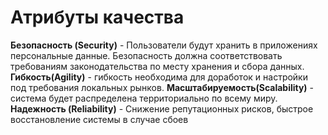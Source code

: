Атрибуты качества
===

**Безопасность (Security)** - Пользователи будут хранить в приложениях персональные данные. Безопасность должна соответствовать требованиям законодательства по месту хранения и сбора данных.
**Гибкость(Agility)** - гибкость необходима для доработок и настройки под требования локальных рынков.
**Масштабируемость(Scalability)** - система будет распределена территориально по всему миру.
**Надежность (Reliability)** - Снижение репутационных рисков, быстрое восстановление системы в случае сбоев